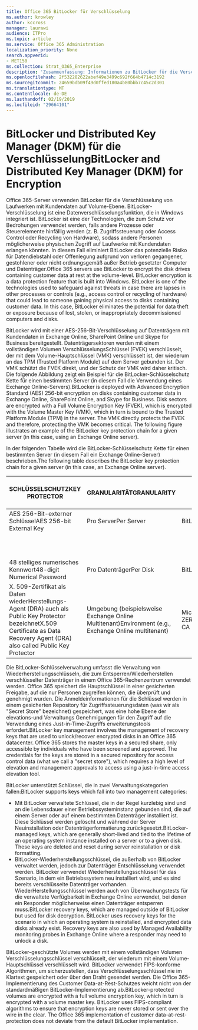```yaml
---
title: Office 365 BitLocker für Verschlüsselung
ms.author: krowley
author: kccross
manager: laurawi
audience: ITPro
ms.topic: article
ms.service: Office 365 Administration
localization_priority: None
search.appverid:
- MET150
ms.collection: Strat_O365_Enterprise
description: 'Zusammenfassung: Informationen zu BitLocker für die Verschlüsselung in der Cloud.'
ms.openlocfilehash: 2f532282622abef49e3499c692f664b4714c3192
ms.sourcegitcommit: 24659bdb09f49d0ffed180a4b80bbb7c45c2d301
ms.translationtype: MT
ms.contentlocale: de-DE
ms.lasthandoff: 02/19/2019
ms.locfileid: "29664101"
---
```

# <a name="bitlocker-and-distributed-key-manager-dkm-for-encryption"></a><span data-ttu-id="8e56f-103">BitLocker und Distributed Key Manager (DKM) für die Verschlüsselung</span><span class="sxs-lookup"><span data-stu-id="8e56f-103">BitLocker and Distributed Key Manager (DKM) for Encryption</span></span>
<span data-ttu-id="8e56f-p101">Office 365-Server verwenden BitLocker für die Verschlüsselung von Laufwerken mit Kundendaten auf Volume-Ebene. BitLocker-Verschlüsselung ist eine Datenverschlüsselungsfunktion, die in Windows integriert ist. BitLocker ist eine der Technologien, die zum Schutz vor Bedrohungen verwendet werden, falls andere Prozesse oder Steuerelemente hinfällig werden (z. B. Zugriffssteuerung oder Access Control oder Recycling von Hardware), sodass andere Personen möglicherweise physischen Zugriff auf Laufwerke mit Kundendaten erlangen könnten. In diesem Fall eliminiert BitLocker das potenzielle Risiko für Datendiebstahl oder Offenlegung aufgrund von verloren gegangener, gestohlener oder nicht ordnungsgemäß außer Betrieb gesetzter Computer und Datenträger.</span><span class="sxs-lookup"><span data-stu-id="8e56f-p101">Office 365 servers use BitLocker to encrypt the disk drives containing customer data at rest at the volume-level. BitLocker encryption is a data protection feature that is built into Windows. BitLocker is one of the technologies used to safeguard against threats in case there are lapses in other processes or controls (e.g., access control or recycling of hardware) that could lead to someone gaining physical access to disks containing customer data. In this case, BitLocker eliminates the potential for data theft or exposure because of lost, stolen, or inappropriately decommissioned computers and disks.</span></span>

<span data-ttu-id="8e56f-p102">BitLocker wird mit einer AES-256-Bit-Verschlüsselung auf Datenträgern mit Kundendaten in Exchange Online, SharePoint Online und Skype for Business bereitgestellt. Datenträgersektoren werden mit einem vollständigen Volumen VerschlüsselungsSchlüssel (FVEK) verschlüsselt, der mit dem Volume-Hauptschlüssel (VMK) verschlüsselt ist, der wiederum an das TPM (Trusted Platform Module) auf dem Server gebunden ist. Der VMK schützt die FVEK direkt, und der Schutz der VMK wird daher kritisch. Die folgende Abbildung zeigt ein Beispiel für die BitLocker-Schlüsselschutz Kette für einen bestimmten Server (in diesem Fall die Verwendung eines Exchange Online-Servers).</span><span class="sxs-lookup"><span data-stu-id="8e56f-p102">BitLocker is deployed with Advanced Encryption Standard (AES) 256-bit encryption on disks containing customer data in Exchange Online, SharePoint Online, and Skype for Business. Disk sectors are encrypted with a Full Volume Encryption Key (FVEK), which is encrypted with the Volume Master Key (VMK), which in turn is bound to the Trusted Platform Module (TPM) in the server. The VMK directly protects the FVEK and therefore, protecting the VMK becomes critical. The following figure illustrates an example of the BitLocker key protection chain for a given server (in this case, using an Exchange Online server).</span></span>

<span data-ttu-id="8e56f-112">In der folgenden Tabelle wird die BitLocker-Schlüsselschutz Kette für einen bestimmten Server (in diesem Fall ein Exchange Online-Server) beschrieben.</span><span class="sxs-lookup"><span data-stu-id="8e56f-112">The following table describes the BitLocker key protection chain for a given server (in this case, an Exchange Online server).</span></span>

| <span data-ttu-id="8e56f-113">SCHLÜSSELSCHUTZ</span><span class="sxs-lookup"><span data-stu-id="8e56f-113">KEY PROTECTOR</span></span> | <span data-ttu-id="8e56f-114">GRANULARITÄT</span><span class="sxs-lookup"><span data-stu-id="8e56f-114">GRANULARITY</span></span> | <span data-ttu-id="8e56f-115">WIE GENERIERT?</span><span class="sxs-lookup"><span data-stu-id="8e56f-115">HOW GENERATED?</span></span> | <span data-ttu-id="8e56f-116">WO WIRD ES GESPEICHERT?</span><span class="sxs-lookup"><span data-stu-id="8e56f-116">WHERE IS IT STORED?</span></span> | <span data-ttu-id="8e56f-117">Schutz</span><span class="sxs-lookup"><span data-stu-id="8e56f-117">PROTECTION</span></span> |
|--------------------------------------------------------------------------------|-------------------------------------------------|----------------|-------------------------|--------------------------------------------------------------------------------------------------|
| <span data-ttu-id="8e56f-118">AES 256-Bit-externer Schlüssel</span><span class="sxs-lookup"><span data-stu-id="8e56f-118">AES 256-bit External Key</span></span> | <span data-ttu-id="8e56f-119">Pro Server</span><span class="sxs-lookup"><span data-stu-id="8e56f-119">Per Server</span></span> | <span data-ttu-id="8e56f-120">BitLocker-APIs</span><span class="sxs-lookup"><span data-stu-id="8e56f-120">BitLocker APIs</span></span> | <span data-ttu-id="8e56f-121">TPM oder Secret Safe</span><span class="sxs-lookup"><span data-stu-id="8e56f-121">TPM or Secret Safe</span></span> | <span data-ttu-id="8e56f-122">Lockbox/Zugriffssteuerung</span><span class="sxs-lookup"><span data-stu-id="8e56f-122">Lockbox / Access Control</span></span> |
|  |  |  | <span data-ttu-id="8e56f-123">Post Fach Server Registrierung</span><span class="sxs-lookup"><span data-stu-id="8e56f-123">Mailbox Server Registry</span></span> | <span data-ttu-id="8e56f-124">TPM verschlüsselt</span><span class="sxs-lookup"><span data-stu-id="8e56f-124">TPM encrypted</span></span> |
| <span data-ttu-id="8e56f-125">48 stelliges numerisches Kennwort</span><span class="sxs-lookup"><span data-stu-id="8e56f-125">48-digit Numerical Password</span></span> | <span data-ttu-id="8e56f-126">Pro Datenträger</span><span class="sxs-lookup"><span data-stu-id="8e56f-126">Per Disk</span></span> | <span data-ttu-id="8e56f-127">BitLocker-APIs</span><span class="sxs-lookup"><span data-stu-id="8e56f-127">BitLocker APIs</span></span> | <span data-ttu-id="8e56f-128">Active Directory</span><span class="sxs-lookup"><span data-stu-id="8e56f-128">Active Directory</span></span> | <span data-ttu-id="8e56f-129">Lockbox/Zugriffssteuerung</span><span class="sxs-lookup"><span data-stu-id="8e56f-129">Lockbox / Access Control</span></span> |
| <span data-ttu-id="8e56f-130">X. 509-Zertifikat als Daten wiederHerstellungs-Agent (DRA) auch als Public Key Protector bezeichnet</span><span class="sxs-lookup"><span data-stu-id="8e56f-130">X.509 Certificate as Data Recovery Agent (DRA) also called Public Key Protector</span></span> | <span data-ttu-id="8e56f-131">Umgebung (beispielsweise Exchange Online Multitenant)</span><span class="sxs-lookup"><span data-stu-id="8e56f-131">Environment (e.g., Exchange Online multitenant)</span></span> | <span data-ttu-id="8e56f-132">Microsoft-ZERTIFIZIERUNGsSTELLE</span><span class="sxs-lookup"><span data-stu-id="8e56f-132">Microsoft CA</span></span> | <span data-ttu-id="8e56f-133">Buildsystem</span><span class="sxs-lookup"><span data-stu-id="8e56f-133">Build System</span></span> | <span data-ttu-id="8e56f-p103">Kein Benutzer hat das vollständige Kennwort für den privaten Schlüssel. Das Kennwort ist unter physischer Schutz.</span><span class="sxs-lookup"><span data-stu-id="8e56f-p103">No one user has the full password to the private key. The password is under physical protection.</span></span> |


<span data-ttu-id="8e56f-p104">Die BitLocker-Schlüsselverwaltung umfasst die Verwaltung von Wiederherstellungsschlüsseln, die zum Entsperren/Wiederherstellen verschlüsselter Datenträger in einem Office 365-Rechenzentrum verwendet werden. Office 365 speichert die Hauptschlüssel in einer gesicherten Freigabe, auf die nur Personen zugreifen können, die überprüft und genehmigt wurden. Die Anmeldeinformationen für die Schlüssel werden in einem gesicherten Repository für Zugriffssteuerungsdaten (was wir als "Secret Store" bezeichnet) gespeichert, was eine hohe Ebene der elevations-und Verwaltungs Genehmigungen für den Zugriff auf die Verwendung eines Just-in-Time-Zugriffs erweiterungstools erfordert.</span><span class="sxs-lookup"><span data-stu-id="8e56f-p104">BitLocker key management involves the management of recovery keys that are used to unlock/recover encrypted disks in an Office 365 datacenter. Office 365 stores the master keys in a secured share, only accessible by individuals who have been screened and approved. The credentials for the keys are stored in a secured repository for access control data (what we call a "secret store"), which requires a high level of elevation and management approvals to access using a just-in-time access elevation tool.</span></span>

<span data-ttu-id="8e56f-139">BitLocker unterstützt Schlüssel, die in zwei Verwaltungskategorien fallen:</span><span class="sxs-lookup"><span data-stu-id="8e56f-139">BitLocker supports keys which fall into two management categories:</span></span>
- <span data-ttu-id="8e56f-p105">Mit BitLocker verwaltete Schlüssel, die in der Regel kurzlebig sind und an die Lebensdauer einer Betriebssysteminstanz gebunden sind, die auf einem Server oder auf einem bestimmten Datenträger installiert ist. Diese Schlüssel werden gelöscht und während der Server Neuinstallation oder Datenträgerformatierung zurückgesetzt.</span><span class="sxs-lookup"><span data-stu-id="8e56f-p105">BitLocker-managed keys, which are generally short-lived and tied to the lifetime of an operating system instance installed on a server or to a given disk. These keys are deleted and reset during server reinstallation or disk formatting.</span></span>
- <span data-ttu-id="8e56f-p106">BitLocker-Wiederherstellungsschlüssel, die außerhalb von BitLocker verwaltet werden, jedoch zur Datenträger Entschlüsselung verwendet werden. BitLocker verwendet Wiederherstellungsschlüssel für das Szenario, in dem ein Betriebssystem neu installiert wird, und es sind bereits verschlüsselte Datenträger vorhanden. WiederHerstellungsschlüssel werden auch von Überwachungstests für die verwaltete Verfügbarkeit in Exchange Online verwendet, bei denen ein Responder möglicherweise einen Datenträger entsperren muss.</span><span class="sxs-lookup"><span data-stu-id="8e56f-p106">BitLocker recovery keys, which are managed outside of BitLocker but used for disk decryption. BitLocker uses recovery keys for the scenario in which an operating system is reinstalled, and encrypted data disks already exist. Recovery keys are also used by Managed Availability monitoring probes in Exchange Online where a responder may need to unlock a disk.</span></span>

<span data-ttu-id="8e56f-p107">BitLocker-geschützte Volumes werden mit einem vollständigen Volumen Verschlüsselungsschlüssel verschlüsselt, der wiederum mit einem Volume-Hauptschlüssel verschlüsselt wird. BitLocker verwendet FIPS-konforme Algorithmen, um sicherzustellen, dass Verschlüsselungsschlüssel nie im Klartext gespeichert oder über den Draht gesendet werden. Die Office 365-Implementierung des Customer Data-at-Rest-Schutzes weicht nicht von der standardmäßigen BitLocker-Implementierung ab.</span><span class="sxs-lookup"><span data-stu-id="8e56f-p107">BitLocker-protected volumes are encrypted with a full volume encryption key, which in turn is encrypted with a volume master key. BitLocker uses FIPS-compliant algorithms to ensure that encryption keys are never stored or sent over the wire in the clear. The Office 365 implementation of customer data-at-rest-protection does not deviate from the default BitLocker implementation.</span></span>